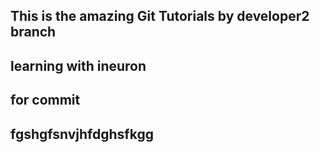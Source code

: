 ## This is the amazing Git Tutorials by developer2 branch
## learning with ineuron
## for commit
## fgshgfsnvjhfdghsfkgg